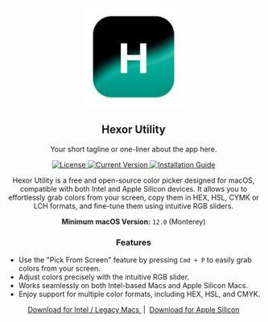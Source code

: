 <p align="center">
  <img src="https://raw.githubusercontent.com/problaze20/Hexor-Utility/refs/heads/main/Images/hxr-app-icon.v1.04.png" alt="Hexor Utility Icon" width="200" />
</p>

<h2 align="center">Hexor Utility</h2>

<p align="center">
  Your short tagline or one-liner about the app here.
</p>

<p align="center">
  <a href="https://github.com/problaze20/Hexor-Utility/blob/main/LICENSE">
    <img src="https://img.shields.io/github/license/problaze20/Hexor-Utility?style=flat-square" alt="License" />
  </a>
  <a href="#">
    <img src="https://img.shields.io/badge/Version-v1.0.4-d53c50?style=flat-square" alt="Current Version" />
  </a>
  <a href="https://github.com/problaze20/Hexor-Utility/blob/main/Installation.md">
    <img src="https://img.shields.io/badge/Installation_Guide-d53c50?style=flat-square" alt="Installation Guide" />
  </a>
</p>


<p align="center"> Hexor Utility is a free and open-source color picker designed for macOS, compatible with both Intel and Apple Silicon devices. It allows you to effortlessly grab colors from your screen, copy them in HEX, HSL, CYMK or LCH formats, and fine-tune them using intuitive RGB sliders. </p>
<p align="center"> <b>Minimum macOS Version:</b> <code>12.0</code> (Monterey) </p>

<h3 align="center">Features</h3>

<ul>
   <li>Use the "Pick From Screen" feature by pressing <code>Cmd + P</code> to easily grab colors from your screen.</li>
   <li>Adjust colors precisely with the intuitive RGB slider.</li>
   <li>Works seamlessly on both Intel-based Macs and Apple Silicon Macs.</li>
   <li>Enjoy support for multiple color formats, including HEX, HSL, and CMYK.</li>
</ul>


<p align="center">
  <a href="https://github.com/problaze20/Hexor-Utility/releases/download/v1.0.4/Hexor-util-mac-64x-v1.0.4.zip">
    Download for Intel / Legacy Macs
  </a>
  &nbsp;|&nbsp;
  <a href="https://github.com/problaze20/Hexor-Utility/releases/download/v1.0.4/Hexor-util-mac-arm64-v1.0.4.zip">
    Download for Apple Silicon
  </a>
</p>
